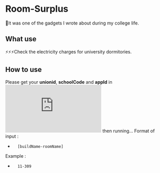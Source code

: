 # Room-Surplus
🌈It was one of the gadgets I wrote about during my college life.
## What use
⚡⚡⚡Check the electricity charges for university dormitories.
## How to use
Please get your **unionid**, **schoolCode** and **appId** in ![outfile.py#217](https://github.com/shiyingqi/RoomSurplus/blame/b8b00095c5a09f73c5b244c560b001dc967ff345/outfile.py#L217) then running...
Format of input : 
-       [buildName-roomName]
Example : 
-       11-309

